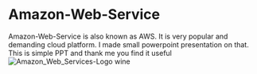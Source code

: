 # Amazon-Web-Service
Amazon-Web-Service is also known as AWS. It is very popular and demanding cloud platform. I made small powerpoint presentation on that. 
This is simple PPT and thank me you find it useful
![Amazon_Web_Services-Logo wine](https://user-images.githubusercontent.com/98872587/221115211-0141f6e0-e935-42ef-98d1-e5dd7dff4c37.svg)
